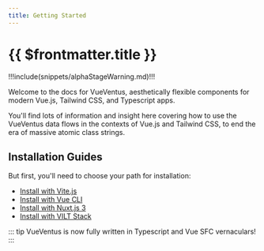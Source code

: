 ```yaml
---
title: Getting Started
---
```


<script setup>
    import DocsAnimatedLogoSection from '../../src/views/compos/DocsAnimatedLogoSection.vue'
    import DocsPackageVersion from '../../src/views/compos/DocsPackageVersion.vue'
</script>




<DocsAnimatedLogoSection/>


# {{ $frontmatter.title }}

!!!include(snippets/alphaStageWarning.md)!!!

Welcome to the docs for VueVentus, aesthetically flexible components for modern Vue.js, Tailwind CSS, and Typescript apps.

You'll find lots of information and insight here covering how to use the VueVentus data flows in the contexts of Vue.js and Tailwind CSS, to end the era of massive atomic class strings.





## Installation Guides

But first, you'll need to choose your path for installation:

* [Install with Vite.js](/guides/install-vite)
* [Install with Vue CLI](/guides/install-vue-cli)
* [Install with Nuxt.js 3](/guides/install-nuxt)
* [Install with VILT Stack](/guides/install-vilt-stack)

::: tip 
VueVentus is now fully written in Typescript and Vue SFC vernaculars!
:::






<DocsPackageVersion/>
